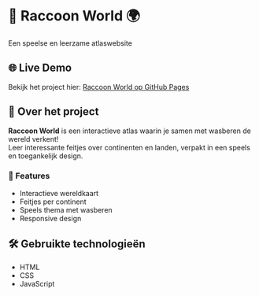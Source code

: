 # 🦝 Raccoon World 🌍
Een speelse en leerzame atlaswebsite

## 🌐 Live Demo  
Bekijk het project hier: [Raccoon World op GitHub Pages](https://thomaspoleyn.github.io/raccoon-world/)

## 📖 Over het project  
**Raccoon World** is een interactieve atlas waarin je samen met wasberen de wereld verkent!  
Leer interessante feitjes over continenten en landen, verpakt in een speels en toegankelijk design.

### 🎯 Features  
- Interactieve wereldkaart  
- Feitjes per continent  
- Speels thema met wasberen  
- Responsive design  

## 🛠️ Gebruikte technologieën  
- HTML  
- CSS  
- JavaScript  
